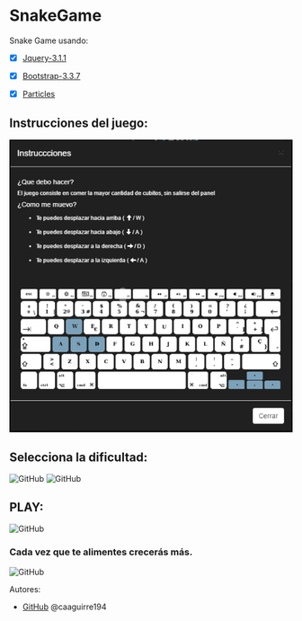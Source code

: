 # SnakeGame

Snake Game usando:
* [x] [Jquery-3.1.1](https://github.com/AndresWick/SnakeGame/tree/master/js/jquery-3.1.1.js)
* [x] [Bootstrap-3.3.7](https://github.com/AndresWick/SnakeGame/tree/master/js/bootstrap-3.3.7-dist)
* [x] [Particles](https://github.com/AndresWick/SnakeGame/tree/master/js/particles.js)


## Instrucciones del juego:
 ![GitHub](/img/instrucciones.png)
## Selecciona la dificultad:
 ![GitHub](/img/nivel_1.png)
 ![GitHub](/img/nivelaa_2.png)
## PLAY:
 ![GitHub](/img/juego1.png)
### Cada vez que te alimentes crecerás más.
 ![GitHub](/img/juego2.png)


Autores:
*  [GitHub](https://github.com/caaguirre194)
    @caaguirre194

